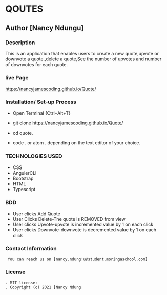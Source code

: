 # QOUTES
## Author [Nancy Ndungu]

### Description
This is an application that enables users to create a new quote,upvote or downvote a quote.,delete a quote,See the number of upvotes and number of downvotes for each quote.

### live Page
https://nancyjamescoding.github.io/Quote/ 

### Installation/ Set-up Process
* Open Terminal {Ctrl+Alt+T}

* git clone https://nancyjamescoding.github.io/Quote/

* cd quote.

* code . or atom . depending on the text editor of your choice.

### TECHNOLOGIES USED
  * CSS
  * AngulerCLI
  * Bootstrap
  * HTML
  * Typescript

### BDD
  * User clicks Add Quote
  * User Clicks Delete-The quote is REMOVED from view
  * User clicks Upvote-upvote is incremented value by 1 on each click
  * User clicks Downvote-downvote is decremented value by 1 on each click

### Contact Information
     You can reach us on [nancy.ndung'u@student.moringaschool.com] 

### License
    . MIT license:
    . Copyright (c) 2021 [Nancy Ndung
